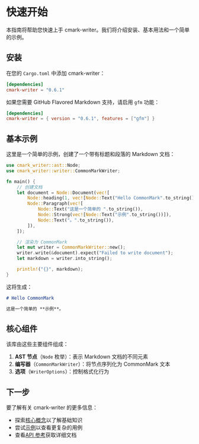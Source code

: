 # 快速开始

本指南将帮助您快速上手 cmark-writer。我们将介绍安装、基本用法和一个简单的示例。

## 安装

在您的 `Cargo.toml` 中添加 cmark-writer：

```toml
[dependencies]
cmark-writer = "0.6.1"
```

如果您需要 GitHub Flavored Markdown 支持，请启用 `gfm` 功能：

```toml
[dependencies]
cmark-writer = { version = "0.6.1", features = ["gfm"] }
```

## 基本示例

这里是一个简单的示例，创建了一个带有标题和段落的 Markdown 文档：

```rust
use cmark_writer::ast::Node;
use cmark_writer::writer::CommonMarkWriter;

fn main() {
    // 创建文档
    let document = Node::Document(vec![
        Node::heading(1, vec![Node::Text("Hello CommonMark".to_string())]),
        Node::Paragraph(vec![
            Node::Text("这是一个简单的 ".to_string()),
            Node::Strong(vec![Node::Text("示例".to_string())]),
            Node::Text("。".to_string()),
        ]),
    ]);

    // 渲染为 CommonMark
    let mut writer = CommonMarkWriter::new();
    writer.write(&document).expect("Failed to write document");
    let markdown = writer.into_string();

    println!("{}", markdown);
}
```

这将生成：

```markdown
# Hello CommonMark

这是一个简单的 **示例**。
```

## 核心组件

该库由这些主要组件组成：

1. **AST 节点**（`Node` 枚举）：表示 Markdown 文档的不同元素
2. **编写器**（`CommonMarkWriter`）：将节点序列化为 CommonMark 文本
3. **选项**（`WriterOptions`）：控制格式化行为

## 下一步

要了解有关 cmark-writer 的更多信息：

- 探索[核心概念](./core-concepts/index.md)以了解基础知识
- 尝试[示例](./examples/index.md)以查看更复杂的用例
- 查看[API 参考](../api/index.md)获取详细文档
